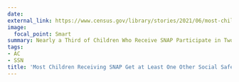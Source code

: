 ```yaml
---
date:
external_link: https://www.census.gov/library/stories/2021/06/most-children-receiving-snap-get-at-least-one-other-social-safety-net-benefit.html
image:
  focal_point: Smart
summary: Nearly a Third of Children Who Receive SNAP Participate in Two or More Additional Programs
tags:
- AC
- SSN
title: 'Most Children Receiving SNAP Get at Least One Other Social Safety Net Benefit'
---
```

